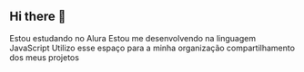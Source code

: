 ## Hi there 👋 

Estou estudando no Alura
Estou me desenvolvendo na linguagem JavaScript
Utilizo esse espaço para a minha organização compartilhamento dos meus projetos
<!--
**jacsonpredador/jacsonpredador** is a ✨ _special_ ✨ repository because its `README.md` (this file) appears on your GitHub profile.

Here are some ideas to get you started:

- 🔭 I’m currently working on ...
- 🌱 I’m currently learning ...
- 👯 I’m looking to collaborate on ...
- 🤔 I’m looking for help with ...
- 💬 Ask me about ...
- 📫 How to reach me: ...
- 😄 Pronouns: ...
- ⚡ Fun fact: ...
-->
